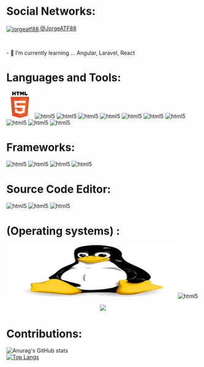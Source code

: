 <h1>Social Networks: </h1>

<a href="https://twitter.com/jorgeatf88" rel="nofollow">
    <img align="center" src="https://espaciocritico20.files.wordpress.com/2013/05/10-cosas-que-debes-controlar-tu-cuenta-twitte-l-olbr8t.png" alt="jorgeatf88" height="48px" width="48px" data-canonical-src="https://cdn.jsdelivr.net/npm/simple-icons@3.0.1/icons/twitter.svg" style="max-width: 100%;"> @JorgeATF88
  </a> 
  
  <br><p> - 🌱 I’m currently learning ... Angular, Laravel, React </p>


<h1>Languages and Tools: </h1>


<p align="left">
  <img src="https://raw.githubusercontent.com/devicons/devicon/master/icons/html5/html5-original-wordmark.svg" alt="html5" width="70" height="70" style="max-width: 100%;"> 
  <img src="https://lineadecodigo.com/wp-content/uploads/2014/04/css.png" alt="html5" width="70" height="70" style="max-width: 100%;">
  <img src="https://encrypted-tbn0.gstatic.com/images?q=tbn:ANd9GcTgC6vRmJVYMmS_2IqSVlnUURfI1NYe7u033A&usqp=CAU" alt="html5" width="70" height="70" style="max-width: 100%;">
  <img src="https://styde.net/wp-content/uploads/2021/02/php8-ico.png" alt="html5" width="70" height="70" style="max-width: 100%;">
  
  <img src="https://res.cloudinary.com/escuela-frontend/image/upload/v1629831240/tags/npm_owh460.png" alt="html5" width="70" height="70" style="max-width: 100%;">
  <img src="https://www.solvetic.com/uploads/monthly_01_2016/tutorials-1415-0-60642300-1452279191.jpg" alt="html5" width="80" height="70" style="max-width: 100%;">
  <img src="https://www.rlogical.com/wp-content/uploads/2020/08/icon-botsrap-1.png" alt="html5" width="70" height="70" style="max-width: 100%;">
  <img src="https://images.assetsdelivery.com/compings_v2/iconstar/iconstar2006/iconstar200600421.jpg" alt="html5" width="70" height="70" style="max-width: 100%;">
    
  <img src="https://www.freepnglogos.com/uploads/logo-mysql-png/logo-mysql-how-setup-mysql-workbench-database-for-wordpress-20.png" alt="html5" width="70" height="70" style="max-width: 100%;">
  <img src="https://henrixivo.files.wordpress.com/2014/07/postgresql-logo.jpg?w=325&h=289" alt="html5" width="70" height="70" style="max-width: 100%;">
  
  <img src="https://aisn.net/wp-content/uploads/tech-logos-03.png" alt="html5" width="90" height="70" style="max-width: 100%;">
  
</p>

<h1>Frameworks: </h1>
<p align="left">
  
  <img src="https://cdn-icons-png.flaticon.com/512/1183/1183621.png" alt="html5" width="70" height="70" style="max-width: 100%;">
  <img src="http://lagahe.com/wp-content/uploads/2019/04/Symfony.png" alt="html5" width="80" height="70" style="max-width: 100%;">
  <img src="https://encrypted-tbn0.gstatic.com/images?q=tbn:ANd9GcRaNCX-G-8UZJbDLNkM_RZBmDVXLEj6ZSzLAw&usqp=CAU" alt="html5" width="70" height="70" style="max-width: 100%;">
  <img src="https://ito-work.com/job_attachments/logo-laravelpng.2961.png" alt="html5" width="140" height="70" style="max-width: 100%;">
</p>

<h1>Source Code Editor: </h1>
<p align="left">
  <img src="https://www.profesionalreview.com/wp-content/uploads/2017/12/Visual-Studio-Code.jpg" alt="html5" width="180" height="70" style="max-width: 100%;">
  <img src="https://miro.medium.com/max/768/0*KwpE4L5-SBJkLkzk." alt="html5" width="180" height="70" style="max-width: 100%;">
  <img src="https://miro.medium.com/max/1400/1*Kge6Tkj1yL-zwvVop3ut0Q.jpeg" alt="html5" width="180" height="70" style="max-width: 100%;">
</p>


<h1>(Operating systems) : </h1>

<p align="center">
  <img src="https://raw.githubusercontent.com/devicons/devicon/master/icons/linux/linux-original.svg" alt="html5" width="440" height="140" style="max-width: 100%;"> 
    <img src="http://c-nergy.be/blog/wp-content/uploads/u2004Logo2.png" alt="html5" width="280" height="140" style="max-width: 100%;">
</p>
<p align="center">
  <img src="https://x-tecno.com/wp-content/uploads/2021/06/1622975784_593_Sepa-cual-seria-el-nuevo-logotipo-de-Windows-11.jpg" />
</p>

<h1>Contributions: </h1>

![Anurag's GitHub stats](https://github-readme-stats.vercel.app/api?username=JorgeAntonioTF&show_icons=true&theme=dark) <br>
[![Top Langs](https://github-readme-stats.vercel.app/api/top-langs/?username=JorgeAntonioTF&langs_count=8)](https://github.com/JorgeAntonioTF/github-readme-stats)


<!--
**JorgeAntonioTF/JorgeAntonioTF** is a ✨ _special_ ✨ repository because its `README.md` (this file) appears on your GitHub profile.

Here are some ideas to get you started:

- 🔭 I’m currently working on ...
- 🌱 I’m currently learning ...
- 👯 I’m looking to collaborate on ...
- 🤔 I’m looking for help with ...
- 💬 Ask me about ...
- 📫 How to reach me: ...
- 😄 Pronouns: ...
- ⚡ Fun fact: ...
-->
